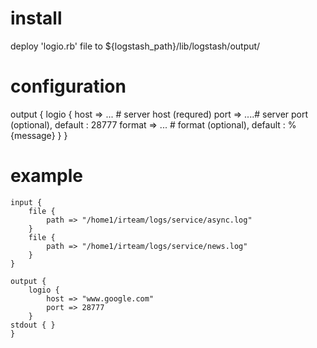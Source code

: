 # install 
deploy 'logio.rb' file to ${logstash_path}/lib/logstash/output/

# configuration
output {
  logio {
    host => ... # server host (requred)
    port => ....# server port (optional), default : 28777
    format => ... # format (optional), default : %{message}
  }
}

# example
	input {
		file {
			path => "/home1/irteam/logs/service/async.log"
		}
		file {
			path => "/home1/irteam/logs/service/news.log"
		}
	}
	
	output {
		logio {
			host => "www.google.com"
			port => 28777
		}
	stdout { }
	}
